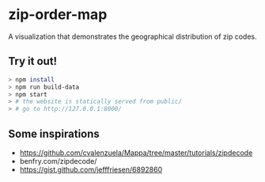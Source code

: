 # zip-order-map

A visualization that demonstrates the geographical distribution of zip codes.

## Try it out!

```sh
> npm install
> npm run build-data
> npm start
> # the website is statically served from public/
> # go to http://127.0.0.1:8000/
```

## Some inspirations

- https://github.com/cvalenzuela/Mappa/tree/master/tutorials/zipdecode
- benfry.com/zipdecode/
- https://gist.github.com/jefffriesen/6892860